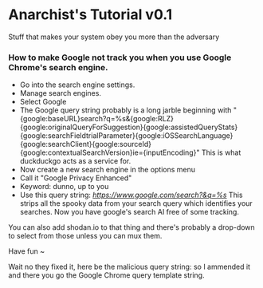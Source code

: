 # Anarchist's Tutorial v0.1

Stuff that makes your system obey you more than the adversary

### How to make Google not track you when you use Google Chrome's search engine.
* Go into the search engine settings.
* Manage search engines.
* Select Google
* The Google query string probably is a long jarble beginning with "{google:baseURL}search?q=%s&{google:RLZ}{google:originalQueryForSuggestion}{google:assistedQueryStats}{google:searchFieldtrialParameter}{google:iOSSearchLanguage}{google:searchClient}{google:sourceId}{google:contextualSearchVersion}ie={inputEncoding}" This is what duckduckgo acts as a service for.
* Now create a new search engine in the options menu
* Call it "Google Privacy Enhanced"
* Keyword: dunno, up to you
* Use this query string: *https://www.google.com/search?&q=%s*
This strips all the spooky data from your search query which identifies your searches. Now you have google's search AI free of some tracking.

You can also add shodan.io to that thing and there's probably a drop-down to select from those unless you can mux them.

Have fun ~

Wait no they fixed it, here be the malicious query string:
so I ammended it and there you go the Google Chrome query template string.
